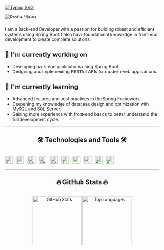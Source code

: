 [![Typing SVG](https://readme-typing-svg.herokuapp.com?font=Fira+Code&weight=600&size=30&duration=1000&pause=4000&color=6EF7F1&background=FFE2E200&center=true&vCenter=true&random=true&width=435&lines=%F0%9F%91%8B+Hi+there%2C+I'm+Hieu+%F0%9F%A4%97)](https://git.io/typing-svg)

![Profile Views](https://komarev.com/ghpvc/?username=ariushieu&color=blue)

### 
I am a Back-end Developer with a passion for building robust and efficient systems using Spring Boot. I also have foundational knowledge in front-end development to create complete solutions.

## 🔭 I'm currently working on
- Developing back-end applications using Spring Boot.
- Designing and implementing RESTful APIs for modern web applications.

## 🌱 I'm currently learning
- Advanced features and best practices in the Spring Framework.
- Deepening my knowledge of database design and optimization with MySQL and SQL Server.
- Gaining more experience with front-end basics to better understand the full development cycle.

---

<h2 align="center">🛠 Technologies and Tools 🛠</h2>
<br>
<div algin="center"> 
<span><img src="https://img.shields.io/badge/Spring_Boot-282C34?logo=springboot&logoColor=6DB33F" alt="Spring Boot logo" title="Spring Boot" height="25" /></span>
&nbsp;
<span><img src="https://img.shields.io/badge/MySQL-282C34?logo=mysql&logoColor=4479A1" alt="MySQL logo" title="MySQL" height="25" /></span>
&nbsp;
<span><img src="https://img.shields.io/badge/SQL_Server-282C34?logo=microsoftsqlserver&logoColor=CC2927" alt="SQL Server logo" title="SQL Server" height="25" /></span>
&nbsp;
<span><img src="https://img.shields.io/badge/HTML5-282C34?logo=html5&logoColor=E34F26" alt="HTML5 logo" title="HTML5" height="25" /></span>
&nbsp;
<span><img src="https://img.shields.io/badge/CSS3-282C34?logo=css3&logoColor=1572B6" alt="CSS3 logo" title="CSS3" height="25" /></span>
&nbsp;
<span><img src="https://img.shields.io/badge/JavaScript-282C34?logo=javascript&logoColor=F7DF1E" alt="JavaScript logo" title="JavaScript" height="25" /></span>
&nbsp;
<span><img src="https://img.shields.io/badge/vercel-282C34?logo=vercel&logoColor=2D3748" alt="vercel logo" title="vercel" height="25" /></span>
&nbsp;
<span><img src="https://img.shields.io/badge/python-282C34?logo=python&logoColor=3776AB" alt="python logo" title="python" height="25" /></span>
&nbsp;
<span><img src="https://img.shields.io/badge/Typescript-282C34?logo=typescript&logoColor=#3178C6" alt="TypeScript logo" title="TypeScript" height="25" /></span>
&nbsp;
<span><img src="https://img.shields.io/badge/ReactJS-282C34?logo=react&logoColor=61DAFB" alt="ReactJS logo" title="ReactJS" height="25" /></span>
&nbsp;
</div>

---

<h2 align="center">🔥 GitHub Stats 🔥</h2>
<br>
<div align="center">
 <img src="https://github-readme-stats.vercel.app/api?username=ariushieu&show_icons=true&theme=tokyonight" alt="GitHub Stats" style="height: 10rem; width: auto;" />
<!-- <img src="https://github-readme-stats.vercel.app/api/top-langs/?username=ariushieu&theme=tokyonight&hide=pawn,pascal,Assembly&layout=compact&cache_seconds=3600" alt="Top Languages" style="height: 10rem; width: auto;" /> -->
 <!-- <img src="https://github-readme-stats.vercel.app/api/top-langs/?username=ariushieu&theme=tokyonight&hide=pawn,pascal,Assembly&layout=compact&nocache=true" alt="Top Languages" style="height: 10rem; width: auto;" /> -->
 <img src="https://github-readme-stats.vercel.app/api/top-langs/?username=ariushieu&theme=tokyonight&hide=pawn,pascal,Assembly&layout=compact" alt="Top Languages" style="height: 10rem; width: auto;" />
 <!-- <img src="https://github-readme-stats.vercel.app/api/top-langs/?username=ariushieu&theme=tokyonight&hide=pawn,pascal,Assembly&layout=compact&cache_seconds=1" alt="Top Languages" style="height: 10rem; width: auto;" /> -->
</div>
